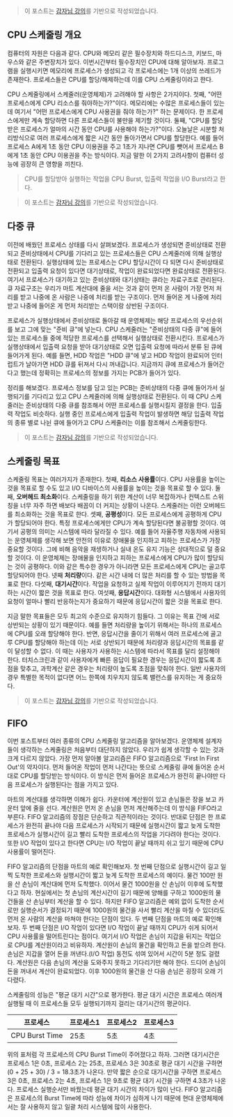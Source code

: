 > 이 포스트는 [감자님 강의](https://www.inflearn.com/course/%EB%B9%84%EC%A0%84%EA%B3%B5%EC%9E%90-%EC%9A%B4%EC%98%81%EC%B2%B4%EC%A0%9C/dashboard '인프런 강의')를 기반으로 작성되었습니다.

## CPU 스케줄링 개요

컴퓨터의 자원은 다음과 같다. CPU와 메모리 같은 필수장치와 하드디스크, 키보드, 마우스와 같은 주변장치가 있다. 이번시간부터 필수장치인 CPU에 대해 알아보자. 프로그램을 실행시키면 메모리에 프로세스가 생성되고 각 프로세스에는 1개 이상의 쓰레드가 존재한다. 프로세스들은 CPU를 할당/해제하는데 이를 CPU 스케줄링이라고 한다.

CPU 스케줄링에서 스케줄러(운영체제)가 고려해야 할 사항은 2가지이다. 첫째, "어떤 프로세스에게 CPU 리소스를 줘야하는가?"이다. 메모리에는 수많은 프로세스들이 있는데 여기서 "어떤 프로세스에게 CPU 사용권을 줘야 하는가?" 하는 문제이다. 한 프로세스에게만 계속 할당하면 다른 프로세스들이 불만을 제기할 것이다. 둘째, "CPU를 할당받은 프로세스가 얼마의 시간 동안 CPU를 사용해야 하는가?"이다. 오늘날은 시분할 처리방식으로 여러 프로세스에게 짧은 시간 동안 돌아가면서 CPU를 할당한다. 예를 들어 프로세스 A에게 1초 동안 CPU 이용권을 주고 1초가 지나면 CPU를 뺏어서 프로세스 B에게 1초 동안 CPU 이용권을 주는 방식이다. 지금 말한 이 2가지 고려사항이 컴퓨터 성능에 굉장히 큰 영향을 끼친다.

> CPU를 할당받아 실행하는 작업을 CPU Burst, 입출력 작업을 I/O Burst라고 한다.

> 이 포스트는 [감자님 강의](https://www.inflearn.com/course/%EB%B9%84%EC%A0%84%EA%B3%B5%EC%9E%90-%EC%9A%B4%EC%98%81%EC%B2%B4%EC%A0%9C/dashboard '인프런 강의')를 기반으로 작성되었습니다.

## 다중 큐

이전에 배웠던 프로세스 상태를 다시 살펴보겠다. 프로세스가 생성되면 준비상태로 전환되고 준비상태에서 CPU를 기다리고 있는 프로세스들은 CPU 스케줄러에 의해 실행상태로 전환된다. 실행상태에 있는 프로세스는 CPU 할당시간이 다 되면 다시 준비상태로 전환되고 입출력 요청이 있다면 대기상태로, 작업이 완료되었다면 완료상태로 전환된다. 여기서 프로세스가 대기하고 있는 준비상태와 대기상태는 큐라는 자료구조로 관리된다. 큐 자료구조는 우리가 마트 계산대에 줄을 서는 것과 같이 먼저 온 사람이 가장 먼저 처리를 받고 나중에 온 사람은 나중에 처리를 받는 구조이다. 먼저 들어온 게 나중에 처리받고 나중에 들어온 게 먼저 처리받는 스택이랑 상반된 구조이다.

프로세스가 실행상태에서 준비상태로 돌아갈 때 운영체제는 해당 프로세스의 우선순위를 보고 그에 맞는 "준비 큐"에 넣는다. CPU 스케줄러는 "준비상태의 다중 큐"에 들어있는 프로세스들 중에 적당한 프로세스를 선택해서 실행상태로 전환시킨다. 프로세스가 실행상태에서 입출력 요청을 받아 대기상태로 오면 입출력 요청에 따라서 분류 된 큐에 들어가게 된다. 예를 들면, HDD 작업은 "HDD 큐"에 넣고 HDD 작업이 완료되어 인터럽트가 날아가면 HDD 큐를 뒤져서 다시 꺼내갑니다. 지금까지 큐에 프로세스가 들어간다고 했는데 정확히는 프로세스의 정보를 가지는 PCB가 들어가 있다.

정리를 해보겠다. 프로세스 정보를 담고 있는 PCB는 준비상태의 다중 큐에 들어가서 실행되기를 기다리고 있고 CPU 스케줄러에 의해 실행상태로 전환된다. 이 때 CPU 스케줄러는 준비상태의 다중 큐를 참조해서 어떤 프로세스를 실행시킬지 결정을 한다. 입출력 작업도 비슷하다. 실행 중인 프로세스에게 입출력 작업이 발생하면 해당 입출력 작업의 종류 별로 나뉜 큐에 들어가고 CPU 스케줄러는 이를 참조해서 스케줄링한다.

> 이 포스트는 [감자님 강의](https://www.inflearn.com/course/%EB%B9%84%EC%A0%84%EA%B3%B5%EC%9E%90-%EC%9A%B4%EC%98%81%EC%B2%B4%EC%A0%9C/dashboard '인프런 강의')를 기반으로 작성되었습니다.

## 스케줄링 목표

스케줄링 목표는 여러가지가 존재한다. 첫째, **리소스 사용률**이다. CPU 사용률을 높이는 것을 목표로 할 수도 있고 I/O 디바이스의 사용률을 높이는 것을 목표로 할 수 있다. 둘째, **오버헤드 최소화**이다. 스케줄링을 하기 위한 계산이 너무 복잡하거나 컨텍스트 스위칭을 너무 자주 하면 배보다 배꼽이 더 커지는 상황이 나온다. 스케줄러는 이런 오버헤드를 최소화하는 것을 목표로 한다. 셋째, **공평성**이다. 모든 프로세스에게 공평하게 CPU가 할당되어야 한다. 특정 프로세스에게만 CPU가 계속 할당된다면 불공평할 것이다. 여기서 공평의 의미는 시스템에 따라 달라질 수 있다. 예를 들어 자율주행 자동차에 사용되는 운영체제를 생각해 보면 안전의 이유로 장애물을 인지하고 피하는 프로세스가 가장 중요할 것이다. 그에 비해 음악을 재생하거나 실내 온도 유지 기능은 상대적으로 덜 중요할 것이다. 이 운영체제는 장애물을 인지하고 피하는 프로세스에게 CPU가 많이 할당되는 것이 공평하다. 이와 같은 특수한 경우가 아니라면 모든 프로세스에게 CPU는 골고루 할당되어야 한다. 넷째 **처리량**이다. 같은 시간 내에 더 많은 처리를 할 수 있는 방법을 목표로 한다. 다섯째, **대기시간**이다. 작업을 요청하고 실제 작업이 이루어지기 전까지 대기하는 시간이 짧은 것을 목표로 한다. 여섯째, **응답시간**이다. 대화형 시스템에서 사용자의 요청이 얼마나 빨리 반응하는지가 중요하기 때문에 응답시간이 짧은 것을 목표로 한다.

지금 말한 목표들은 모두 최고의 수준으로 유지하기 힘들다. 그 이유는 목표 간에 서로 상반되는 상황이 있기 때문이다. 예를 들면 처리량을 높이기 위해서는 하나의 프로세스에 CPU를 오래 할당해야 한다. 반면, 응답시간을 줄이기 위해서 여러 프로세스에 골고루 CPU를 할당해야 하는데 이는 서로 상반되기 때문에 처리량과 응답시간의 목표를 같이 달성할 수 없다. 이 때는 사용자가 사용하는 시스템에 따라서 목표를 달리 설정해야 한다. 터치스크린과 같이 사용자에게 빠른 응답이 필요한 경우는 응답시간이 짧도록 초점을 맞추고, 과학계산 같은 경우는 처리량이 높도록 초점을 맞춰야 한다. 일반 사용자의 경우 특별한 목적이 없다면 어느 한쪽에 치우치지 않도록 밸런스를 유지하는 게 중요하다.

> 이 포스트는 [감자님 강의](https://www.inflearn.com/course/%EB%B9%84%EC%A0%84%EA%B3%B5%EC%9E%90-%EC%9A%B4%EC%98%81%EC%B2%B4%EC%A0%9C/dashboard '인프런 강의')를 기반으로 작성되었습니다.

## FIFO

이번 포스트부터 여러 종류의 CPU 스케줄링 알고리즘을 알아보겠다. 운영체제 설계자들이 생각하는 스케줄링은 처음부터 대단하지 않았다. 우리가 쉽게 생각할 수 있는 것과 크게 다르지 않았다. 가장 먼저 알아볼 알고리즘은 FIFO 알고리즘으로 'First In First Out'의 약자이다. 먼저 들어온 작업이 먼저 나간다는 뜻으로 스케줄링 큐에 들어온 순서대로 CPU를 할당받는 방식이다. 이 방식은 먼저 들어온 프로세스가 완전히 끝나야만 다음 프로세스가 실행된다는 점을 가지고 있다.

마트의 계산대를 생각하면 이해가 쉽다. 카운터에 계산원이 있고 손님들은 장을 보고 카운터 앞에 줄을 선다. 계산원은 먼저 온 손님을 먼저 계산해주는데 이 방식을 FIFO라고 부른다. FIFO 알고리즘의 장점은 단순하고 직관적이라는 것이다. 반대로 단점은 한 프로세스가 완전히 끝나야 다음 프로세스가 시작되기 때문에 실행시간이 짧고 늦게 도착한 프로세스가 실행시간이 길고 빨리 도착한 프로세스의 작업을 기다려야 한다는 것이다. 또한 I/O 작업이 있다고 한다면 CPU는 I/O 작업이 끝날 때까지 쉬고 있기 때문에 CPU 사용률이 떨어진다.

FIFO 알고리즘의 단점을 마트의 예로 확인해보자. 첫 번째 단점으로 실행시간이 길고 일찍 도착한 프로세스와 실행시간이 짧고 늦게 도착한 프로세스의 예이다. 물건 100만 원을 산 손님이 계산대에 먼저 도착했다. 이어서 물건 1000원을 산 손님이 이후에 도착했다고 하자. 현실에서는 첫 손님의 계산시간이 길기 때문에 양해를 구하고 1000원의 물건들을 산 손님부터 계산을 할 수 있다. 하지만 FIFO 알고리즘은 예외 없이 도착한 순서로만 실행순서가 결정되기 때문에 1000원의 물건을 사서 빨리 계산을 마칠 수 있더라도 먼저 온 사람의 계산을 마쳐야 한다는 단점이 있다. 두 번째 단점을 마트의 예로 확인해 보자. 두 번째 단점은 I/O 작업이 있다면 I/O 작업이 끝날 때까지 CPU가 쉬게 되어서 CPU 사용률을 떨어트린다는 점이다. 여기서 I/O 작업은 손님이 지갑을 뒤지는 작업으로 CPU를 계산원이라고 비유하자. 계산원이 손님의 물건을 확인하고 돈을 받으려 한다. 손님은 지갑을 열어 돈을 꺼낸다.(I/O 작업) 동전도 섞여 있어서 시간이 5분 정도 걸렸다. 계산원은 다음 손님의 계산을 도와주지 못하고 기다리기만 해야 한다. 드디어 손님이 돈을 꺼내서 계산이 완료되었다. 이후 1000원의 물건을 산 다음 손님은 굉장히 오래 기다렸다.

스케줄링의 성능은 "평균 대기 시간"으로 평가한다. 평균 대기 시간은 프로세스 여러개 실행될 때 이 프로세스들 모두 실행되기까지 걸리는 대기시간의 평균이다.

| 프로세스       | 프로세스1 | 프로세스2 | 프로세스3 |
| -------------- | --------- | --------- | --------- |
| CPU Burst Time | 25초      | 5초       | 4초       |

위의 표처럼 각 프로세스의 CPU Burst Time이 주어졌다고 하자. 그러면 대기시간은 프로세스 1은 0초, 프로세스 2는 25초, 프로세스 3은 30초로 평균 대기 시간을 구하면 (0 + 25 + 30) / 3 = 18.3초가 나온다. 만약 짧은 순으로 대기시간을 구하면 프로세스 3은 0초, 프로세스 2는 4초, 프로세스 1은 9초로 평균 대기 시간을 구하면 4.3초가 나온다. 프로세스 실행순서만 바꿨는데 평균 대기 시간의 차이가 많이 난다. FIFO 알고리즘은 프로세스의 Burst Time에 따라 성능에 차이가 심하게 나기 때문에 현대 운영체제에서는 잘 사용하지 않고 일괄 처리 시스템에 많이 사용한다.
